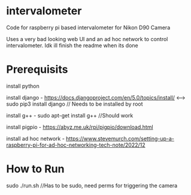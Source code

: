 # intervalometer
 
Code for raspberry pi based intervalometer for Nikon D90 Camera

Uses a very bad looking web UI and an ad hoc network to control intervalometer. Idk ill finish the readme when its done


# Prerequisits
install python

install django - https://docs.djangoproject.com/en/5.0/topics/install/ <--> sudo pip3 install django // Needs to be installed by root

install g++ - sudo apt-get install g++ //Should work

install pigpio - https://abyz.me.uk/rpi/pigpio/download.html

install ad hoc network - https://www.stevemurch.com/setting-up-a-raspberry-pi-for-ad-hoc-networking-tech-note/2022/12

# How to Run
sudo ./run.sh   //Has to be sudo, need perms for triggering the camera
